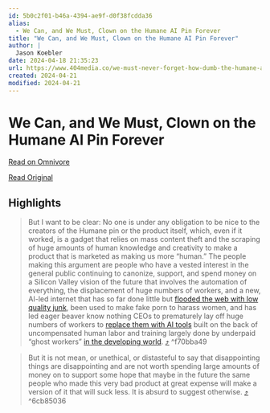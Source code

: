 ```yaml
---
id: 5b0c2f01-b46a-4394-ae9f-d0f38fcdda36
alias:
  - We Can, and We Must, Clown on the Humane AI Pin Forever
title: "We Can, and We Must, Clown on the Humane AI Pin Forever"
author: |
  Jason Koebler
date: 2024-04-18 21:35:23
url: https://www.404media.co/we-must-never-forget-how-dumb-the-humane-ai-pin-is/
created: 2024-04-21
modified: 2024-04-21
---
```


# We Can, and We Must, Clown on the Humane AI Pin Forever

[Read on Omnivore](https://omnivore.app/me/we-can-and-we-must-clown-on-the-humane-ai-pin-forever-18ef2ebcd55)

[Read Original](https://www.404media.co/we-must-never-forget-how-dumb-the-humane-ai-pin-is/)

## Highlights

> But I want to be clear: No one is under any obligation to be nice to the creators of the Humane pin or the product itself, which, even if it worked, is a gadget that relies on mass content theft and the scraping of huge amounts of human knowledge and creativity to make a product that is marketed as making us more “human.” The people making this argument are people who have a vested interest in the general public continuing to canonize, support, and spend money on a Silicon Valley vision of the future that involves the automation of everything, the displacement of huge numbers of workers, and a new, AI-led internet that has so far done little but [flooded the web with low quality junk](https://www.404media.co/facebook-is-being-overrun-with-stolen-ai-generated-images-that-people-think-are-real/), been used to make fake porn to harass women, and has led eager beaver know nothing CEOs to prematurely lay off huge numbers of workers to [replace them with AI tools](https://www.cnn.com/2023/07/12/business/dukaan-ceo-layoffs-ai-chatbot/index.html?ref=404media.co) built on the back of uncompensated human labor and training largely done by underpaid “ghost workers” [in the developing world](https://time.com/6247678/openai-chatgpt-kenya-workers/?ref=404media.co). [⤴️](https://omnivore.app/me/we-can-and-we-must-clown-on-the-humane-ai-pin-forever-18ef2ebcd55#f70bba49-ffa1-4531-9b1d-0c117bee040b)  ^f70bba49

> But it is not mean, or unethical, or distasteful to say that disappointing things are disappointing and are not worth spending large amounts of money on to support some hope that maybe in the future the same people who made this very bad product at great expense will make a version of it that will suck less. It is absurd to suggest otherwise. [⤴️](https://omnivore.app/me/we-can-and-we-must-clown-on-the-humane-ai-pin-forever-18ef2ebcd55#6cb85036-396a-4de5-b10f-e0e54caa4f07)  ^6cb85036

